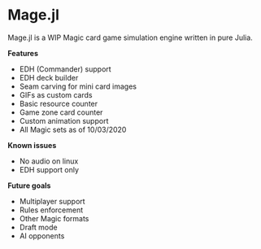# Mage.jl
Mage.jl is a WIP Magic card game simulation engine written in pure Julia. 

**Features**
- EDH (Commander) support
- EDH deck builder
- Seam carving for mini card images
- GIFs as custom cards
- Basic resource counter
- Game zone card counter
- Custom animation support
- All Magic sets as of 10/03/2020

__Known issues__
- No audio on linux
- EDH support only


__Future goals__
- Multiplayer support
- Rules enforcement
- Other Magic formats
- Draft mode
- AI opponents
